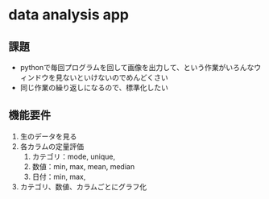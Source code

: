 # data analysis app

## 課題
- pythonで毎回プログラムを回して画像を出力して、という作業がいろんなウィンドウを見ないといけないのでめんどくさい
- 同じ作業の繰り返しになるので、標準化したい

## 機能要件
1. 生のデータを見る
1. 各カラムの定量評価
    1. カテゴリ：mode, unique, 
    1. 数値：min, max, mean, median
    1. 日付：min, max, 
1. カテゴリ、数値、カラムごとにグラフ化

